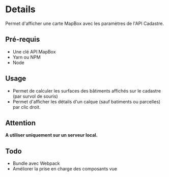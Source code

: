 # Details

Permet d'afficher une carte MapBox avec les paramètres de l'API Cadastre.

## Pré-requis

* Une clé API MapBox
* Yarn ou NPM
* Node

## Usage

* Permet de calculer les surfaces des bâtiments affichés sur le cadastre (par survol de souris)
* Permet d'afficher les détails d'un calque (sauf batiments ou parcelles) par clic droit.

## Attention

**A utiliser uniquement sur un serveur local.**

## Todo

* Bundle avec Webpack
* Améliorer la prise en charge des composants vue
